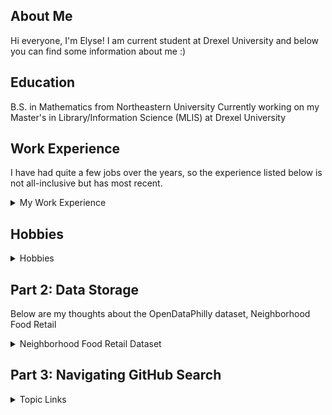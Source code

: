 ## About Me

Hi everyone, I'm Elyse! I am current student at Drexel University and below you can find some information about me :) 

## Education
B.S. in Mathematics from Northeastern University
Currently working on my Master's in Library/Information Science (MLIS) at Drexel University

## Work Experience
I have had quite a few jobs over the years, so the experience listed below is not all-inclusive but has most recent.

<details>
<summary>My Work Experience</summary>

| Company | Job Title |
|-----:|-----------|
|Clark Hill (Law firm)| Accounting and Legal Assistant|
|Opening Doors Therapy| Instructional Aid    |
|    A Novel Idea| Bookseller       |
|    Education United| Teacher/Tutor       | 
|   Sense| Technical Support Analyst       |

</details>

## Hobbies
<details>
<summary>Hobbies</summary>

| Hobby | Description |
|-----:|-----------|
|Gardening| I co-founded a community garden in Philadelphia. Check out my libguide on Community Gardening in Philly [here](https://drexellis.libguides.com/phillycommunitygardening)!|
|Weightlifting|I have done competitive weightlifting in the past but it is currently just a hobby I continue|
|Reading| Not surprising given my chosen Master's program. My favorite genre is Fantasy but I'll read almost anything       |
|Being outside| This doesn't feel like a hobby but so many hobbies are encompassed in it. I love traveling and my goal is to visit every U.S. National Park before I'm 30. I enjoy camping, hiking, and kayaking as well. | 

</details>


## Part 2: Data Storage
Below are my thoughts about the OpenDataPhilly dataset, Neighborhood Food Retail

<details>
<summary>Neighborhood Food Retail Dataset</summary>
1. Why do I find this dataset interesting?
  I initially clicked into the OpenDataPhilly dataset purely because I live in Philly and I was curious to see what data was available to the public. The archived dataset about Philadelphia Food Access caught my eye, which brought me to the up to date version of the data set, Neighborhood Food Retail. Food Access in Philadelphia is a prevalent topic and one I have thought a lot about. Just from my own experience in my neighborhood, the only walkable store for food used to be a Family Dollar (no fresh produce). Then, they opened a Sprouts, which is an extremely inaccessible store for many because of the prices. I have heard similar stories about access in many other areas as well. 
2. What information is contained in the metadata of the dataset you selected? What additional information would be useful to include in the metadata?
  There is a good amount of information contained in the metadata. OpenDataPhilly has a metadata catalog that gives the public access to see the metadata for all the datasets that are listed on the site. The metadata given are name, department responsible for the data, dataset contact, description, development process of the dataset, date range of the dataset, coordinate system, format, table/layer name, whether or not it contains sensitive data, and when the metadata was last updated. It also gives fields of data that were used in forming the dataset, gives datasets that are other versions or subsets of the Neighborhood Food Retail Dataset, reference files, reports or websites that provide additional info about the dataset, and endpoints. It is slightly confusing because there is a Neighborhood Food Retail and Access dataset and a Neigborhood Food Retail Dataset, so the only recommendation I have would be to combine them or have a different naming convention. 
  
3. How can the dataset be accessed? Are there any barriers to accessing the data?
  The dataset can be accessed as visualizations created using HTML, and then in downloadable file formats CSV, SHP, GeoJSON, and API. I think they make it pretty accessible because of the visualization tool, which can just be opened in another tab and doesn't require you to download any content. If they didn't have the CSV version, I would say it would be inaccessible to access the raw data but I don't think that's the case. 

</details>

## Part 3: Navigating GitHub Search
<details>
<summary>Topic Links</summary>
  
  
The two topics I chose were [metadata](https://github.com/topics/metadata) and [web archiving](https://github.com/topics/web-archiving). 

One of the repositories within the metadata topic that I starred was called OpenMetadata, which looks to be some type of standardization tool for metadata. The repository contains descriptions about the features and functions included in OpenMetadata, a demo, documentation, and contributors. They have an open source code that is included as well as known issues.

The other repository I starred is called ArchiveBox, which labels itself as an open source self-hosted web archiving. It has a pretty large following and is really interesting in just the world of personal internet archiving. 

</details>
